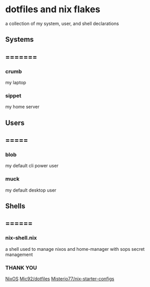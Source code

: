 # dotfiles and nix flakes
a collection of my system, user, and shell declarations

## Systems
## =======
### crumb
my laptop
### sippet
my home server

## Users
## =====
### blob
my default cli power user
### muck
my default desktop user

## Shells
## ======
### nix-shell.nix
a shell used to manage nixos and home-manager with sops secret management 

### THANK YOU
[NixOS](https://github.com/NixOS)
[Mic92/dotfiles](https://github.com/Mic92/dotfiles)
[Misterio77/nix-starter-configs](https://github.com/Misterio77/nix-starter-configs)
